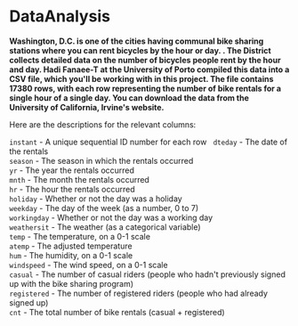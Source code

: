 # DataAnalysis

**Washington, D.C. is one of the cities having communal bike sharing stations where you can rent bicycles by the hour or day. . The District collects detailed data on the number of bicycles people rent by the hour and day.
Hadi Fanaee-T at the University of Porto compiled this data into a CSV file, which you'll be working with in this project. The file contains 17380 rows, with each row representing the number of bike rentals for a single hour of a single day. You can download the data from the University of California, Irvine's website.**

Here are the descriptions for the relevant columns:

`instant` - A unique sequential ID number for each row       
`dteday` - The date of the rentals   
`season` - The season in which the rentals occurred  
`yr` - The year the rentals occurred     
`mnth` - The month the rentals occurred   
`hr` - The hour the rentals occurred   
`holiday` - Whether or not the day was a holiday  
`weekday` - The day of the week (as a number, 0 to 7)     
`workingday` - Whether or not the day was a working day     
`weathersit` - The weather (as a categorical variable)     
`temp` - The temperature, on a 0-1 scale   
`atemp` - The adjusted temperature   
`hum` - The humidity, on a 0-1 scale   
`windspeed` - The wind speed, on a 0-1 scale   
`casual` - The number of casual riders (people who hadn't previously signed up with the bike sharing program)   
`registered` - The number of registered riders (people who had already signed up)   
`cnt` - The total number of bike rentals (casual + registered)   
